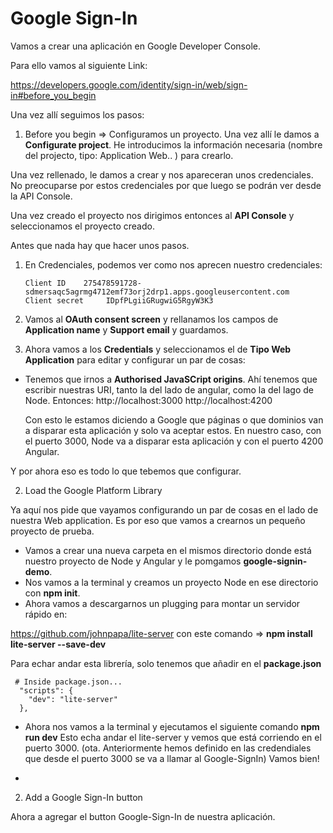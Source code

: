 # Google Sign-In

Vamos a crear una aplicación en Google Developer Console.

Para ello vamos al siguiente Link:

https://developers.google.com/identity/sign-in/web/sign-in#before_you_begin

Una vez allí seguimos los pasos:

1. Before you begin => Configuramos un proyecto.
Una vez allí le damos a **Configurate project**.
He introducimos la información necesaria (nombre del projecto, tipo: Application Web.. ) para crearlo.

Una vez rellenado, le damos a crear y nos apareceran unos credenciales.
No preocuparse por estos credenciales por que luego se podrán ver desde la API Console.

Una vez creado el proyecto nos dirigimos entonces al **API Console** y seleccionamos
el proyecto creado.

Antes que nada hay que hacer unos pasos.

1. En Credenciales, podemos ver como nos aprecen nuestro credenciales:
 
       Client ID	275478591728-sdmersaqc5agrmg4712emf73orj2drp1.apps.googleusercontent.com
       Client secret	 IDpfPLgiiGRugwiG5RgyW3K3
     
2. Vamos al **OAuth consent screen** y rellanamos los campos de **Application name** y **Support email** y guardamos.
3. Ahora vamos a los **Credentials** y seleccionamos el de **Tipo Web Application** para editar y configurar un par de cosas:
  * Tenemos que irnos a **Authorised JavaSCript origins**. Ahí tenemos que escribir nuestras URI, tanto la del lado de angular,
    como la del lago de Node. Entonces:
    http://localhost:3000
    http://localhost:4200
    
    Con esto le estamos diciendo a Google que páginas o que dominios van a disparar esta aplicación y solo va aceptar estos.
    En nuestro caso, con el puerto 3000, Node va a disparar esta aplicación y con el puerto 4200 Angular.
    
 Y por ahora eso es todo lo que tebemos que configurar.
 
 2. Load the Google Platform Library
 
 Ya aquí nos pide que vayamos configurando un par de cosas en el lado de nuestra Web application.
 Es por eso que vamos a crearnos un pequeño proyecto de prueba.
 
 * Vamos a crear una nueva carpeta en el mismos directorio donde está nuestro proyecto de Node y Angular
 y le pomgamos **google-signin-demo**.
 * Nos vamos a la terminal y creamos un proyecto Node en ese directorio con **npm init**.
 * Ahora vamos a descargarnos un plugging para montar un servidor rápido en:
 
 https://github.com/johnpapa/lite-server con este comando => **npm install lite-server --save-dev**
 
 Para echar andar esta librería, solo tenemos que añadir en el **package.json**
 
     # Inside package.json...
      "scripts": {
        "dev": "lite-server"
      },
      
 * Ahora nos vamos a la terminal y ejecutamos el siguiente comando
 **npm run dev**
  Esto echa andar el lite-server y vemos que está corriendo en el puerto 3000.
  (ota. Anteriormente hemos definido en las credendiales que desde el puerto 3000 se va a llamar al Google-SignIn)
  Vamos bien!
 
 * 
 
 
 
 2. Add a Google Sign-In button
 
 Ahora a agregar el button Google-Sign-In de nuestra aplicación.

  
     
